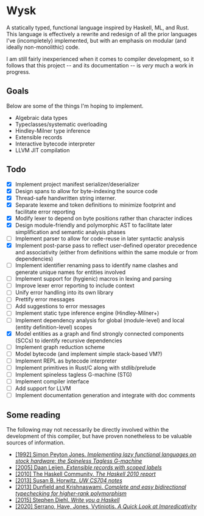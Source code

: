 # Wysk

A statically typed, functional language inspired by Haskell, ML, and Rust. This language is effectively a rewrite and redesign of all the prior languages I've (incompletely) implemented, but with an emphasis on modular (and ideally non-monolithic) code.

I am still fairly inexperienced when it comes to compiler development, so it follows that this project -- and its documentation -- is *very* much a work in progress. 

## Goals
Below are some of the things I'm hoping to implement. 
* Algebraic data types
* Typeclasses/systematic overloading 
* Hindley-Milner type inference
* Extensible records
* Interactive bytecode interpreter
* LLVM JIT compilation

## Todo
- [x] Implement project manifest serializer/deserializer
- [x] Design spans to allow for byte-indexing the source code
- [x] Thread-safe handwritten string interner.
- [x] Separate lexeme and token definitions to minimize footprint and facilitate error reporting
- [x] Modify lexer to depend on byte positions rather than character indices
- [x] Design module-friendly and polymorphic AST to facilitate later simplification and semantic analysis phases
- [ ] Implement parser to allow for code-reuse in later syntactic analysis
- [x] Implement post-parse pass to reflect user-defined operator precedence and associativity (either from definitions within the same module or from dependencies)
- [ ] Implement identifier renaming pass to identify name clashes and generate unique names for entities involved
- [ ] Implement support for (hygienic) macros in lexing and parsing
- [ ] Improve lexer error reporting to include context
- [ ] Unify error handling into its own library
- [ ] Prettify error messages
- [ ] Add suggestions to error messages
- [ ] Implement static type inference engine (Hindley-Milner+)
- [ ] Implement dependency analysis for global (module-level) and local (entity definition-level) scopes
- [x] Model entities as a graph and find strongly connected components (SCCs) to identify recursive dependencies
- [ ] Implement graph reduction scheme
- [ ] Model bytecode (and implement simple stack-based VM?)
- [ ] Implement REPL as bytecode interpreter 
- [ ] Implement primitives in Rust/C along with stdlib/prelude
- [ ] Implement spineless tagless G-machine (STG)
- [ ] Implement compiler interface 
- [ ] Add support for LLVM 
- [ ] Implement documentation generation and integrate with doc comments

## Some reading
The following may not necessarily be directly involved within the development of this compiler, but have proven nonetheless to be valuable sources of information.
* [[1992] Simon Peyton Jones. *Implementing lazy functional languages on stock hardware: the Spineless Tagless G-machine*](https://www.microsoft.com/en-us/research/wp-content/uploads/1992/04/spineless-tagless-gmachine.pdf)
* [[2005] Daan Leijen. *Extensible records with scoped labels*](https://www.microsoft.com/en-us/research/wp-content/uploads/2016/02/scopedlabels.pdf)
* [[2010] The Haskell Community. *The Haskell 2010 report*](https://www.haskell.org/definition/haskell2010.pdf)
* [[2013] Susan B. Horwitz. *UW CS704 notes*](https://pages.cs.wisc.edu/~horwitz/CS704-NOTES/)
* [[2013] Dunfield and Krishnaswami. *Complete and easy bidirectional typechecking for higher-rank polymorphism*](https://research.cs.queensu.ca/home/jana/papers/bidir/)
* [[2015] Stephen Diehl. *Write you a Haskell*](http://dev.stephendiehl.com/fun/WYAH.pdf)
* [[2020] Serrano, Have, Jones, Vytiniotis. *A Quick Look at Impredicativity*](https://www.microsoft.com/en-us/research/uploads/prod/2020/01/quick-look.pdf)